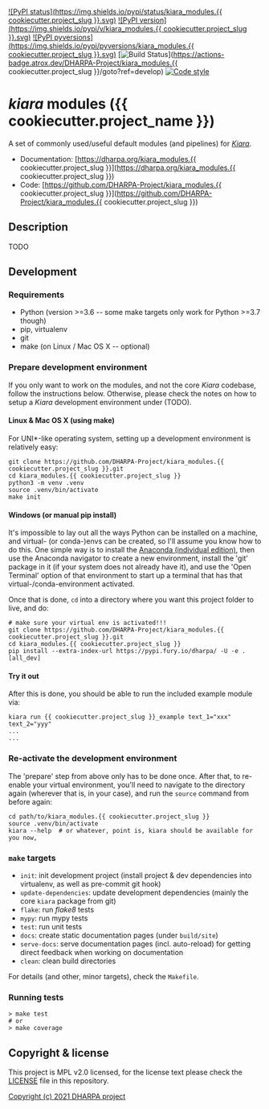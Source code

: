 [![PyPI status](https://img.shields.io/pypi/status/kiara_modules.{{ cookiecutter.project_slug }}.svg)](https://pypi.python.org/pypi/kiara/)
[![PyPI version](https://img.shields.io/pypi/v/kiara_modules.{{ cookiecutter.project_slug }}.svg)](https://pypi.python.org/pypi/kiara/)
[![PyPI pyversions](https://img.shields.io/pypi/pyversions/kiara_modules.{{ cookiecutter.project_slug }}.svg)](https://pypi.python.org/pypi/kiara/)
[![Build Status](https://img.shields.io/endpoint.svg?url=https%3A%2F%2Factions-badge.atrox.dev%2FDHARPA-Project%2Fkiara%2Fbadge%3Fref%3Ddevelop&style=flat)](https://actions-badge.atrox.dev/DHARPA-Project/kiara_modules.{{ cookiecutter.project_slug }}/goto?ref=develop)
[![Code style](https://img.shields.io/badge/code%20style-black-000000.svg)](https://github.com/ambv/black)

# *kiara* modules ({{ cookiecutter.project_name }})

A set of commonly used/useful default modules (and pipelines) for [*Kiara*](https://github.com/DHARPA-project/kiara).

 - Documentation: [https://dharpa.org/kiara_modules.{{ cookiecutter.project_slug }}](https://dharpa.org/kiara_modules.{{ cookiecutter.project_slug }})
 - Code: [https://github.com/DHARPA-Project/kiara_modules.{{ cookiecutter.project_slug }}](https://github.com/DHARPA-Project/kiara_modules.{{ cookiecutter.project_slug }})

## Description

TODO

## Development

### Requirements

- Python (version >=3.6 -- some make targets only work for Python >=3.7 though)
- pip, virtualenv
- git
- make (on Linux / Mac OS X -- optional)


### Prepare development environment

If you only want to work on the modules, and not the core *Kiara* codebase, follow the instructions below. Otherwise, please
check the notes on how to setup a *Kiara* development environment under (TODO).

#### Linux & Mac OS X (using make)

For UNI*-like operating system, setting up a development environment is relatively easy:

```console
git clone https://github.com/DHARPA-Project/kiara_modules.{{ cookiecutter.project_slug }}.git
cd kiara_modules.{{ cookiecutter.project_slug }}
python3 -m venv .venv
source .venv/bin/activate
make init
```

#### Windows (or manual pip install)

It's impossible to lay out all the ways Python can be installed on a machine, and virtual- (or conda-)envs can be created, so I'll assume you know how to do this.
One simple way is to install the [Anaconda (individual edition)](https://docs.anaconda.com/anaconda/install/index.html), then use the Anaconda navigator to create a new environment, install the 'git' package in it (if your system does not already have it), and use the 'Open Terminal' option of that environment to start up a terminal that has that virtual-/conda-environment activated.

Once that is done, `cd` into a directory where you want this project folder to live, and do:

```console
# make sure your virtual env is activated!!!
git clone https://github.com/DHARPA-Project/kiara_modules.{{ cookiecutter.project_slug }}.git
cd kiara_modules.{{ cookiecutter.project_slug }}
pip install --extra-index-url https://pypi.fury.io/dharpa/ -U -e .[all_dev]
```

#### Try it out

After this is done, you should be able to run the included example module via:

```console
kiara run {{ cookiecutter.project_slug }}_example text_1="xxx" text_2="yyy"
...
...
```

### Re-activate the development environment

The 'prepare' step from above only has to be done once. After that, to re-enable your virtual environment,
you'll need to navigate to the directory again (wherever that is, in your case), and run the ``source`` command from before again:

```console
cd path/to/kiara_modules.{{ cookiecutter.project_slug }}
source .venv/bin/activate
kiara --help  # or whatever, point is, kiara should be available for you now,
```

### ``make`` targets

- ``init``: init development project (install project & dev dependencies into virtualenv, as well as pre-commit git hook)
- ``update-dependencies``: update development dependencies (mainly the core ``kiara`` package from git)
- ``flake``: run *flake8* tests
- ``mypy``: run mypy tests
- ``test``: run unit tests
- ``docs``: create static documentation pages (under ``build/site``)
- ``serve-docs``: serve documentation pages (incl. auto-reload) for getting direct feedback when working on documentation
- ``clean``: clean build directories

For details (and other, minor targets), check the ``Makefile``.


### Running tests

``` console
> make test
# or
> make coverage
```


## Copyright & license

This project is MPL v2.0 licensed, for the license text please check the [LICENSE](/LICENSE) file in this repository.

[Copyright (c) 2021 DHARPA project](https://dharpa.org)

